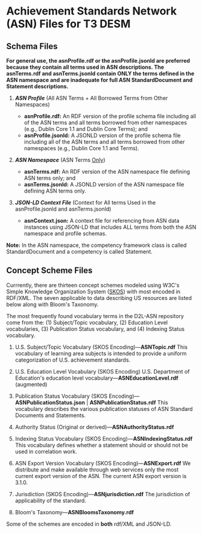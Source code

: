 # Achievement Standards Network (ASN) Files for T3 DESM

## Schema Files

**For general use, the asnProfile.rdf or the asnProfile.jsonld are preferred because they contain all terms used in ASN descriptions. The asnTerms.rdf and asnTerms.jsonld contain ONLY the terms defined in the ASN namespace and are inadequate for full ASN StandardDocument and Statement descriptions.**

1. ***ASN Profile*** (All ASN Terms + All Borrowed Terms from Other Namespaces)
   - **asnProfile.rdf:** An RDF version of the profile schema file including all of the ASN terms and all terms borrowed from other namespaces (e.g., Dublin Core 1.1 and Dublin Core Terms); and
   - **asnProfile.jsonld:** A JSONLD version of the profile schema file including all of the ASN terms and all terms borrowed from other namespaces (e.g., Dublin Core 1.1 and Terms).
   
1. ***ASN Namespace*** (ASN Terms <u>Only</u>)
   - **asnTerms.rdf:** An RDF version of the ASN namespace file defining ASN terms only; and
   - **asnTerms.jsonld:** A JSONLD version of the ASN namespace file defining ASN terms only. 

1. ***JSON-LD Context File*** (Context for All terms Used in the asnProfile.jsonld and asnTerms.jsonld)
   - **asnContext.json:** A context file for referencing from ASN data instances using JSON-LD that includes ALL terms from both the ASN namespace and profile schemas.

**Note:** In the ASN namespace, the competency framework class is called StandardDocument and a competency is called Statement.

## Concept Scheme Files

Currrently, there are thirteen concept schemes modeled using W3C's Simple Knowledge Organization System ([SKOS](http://www.w3.org/2004/02/skos/core#)) with most encoded in RDF/XML. The seven applicable to data describing US resources are listed below along with Bloom's Taxonomy.

The most frequently found vocabulary terms in the D2L-ASN repository come from the: (1) Subject/Topic vocabulary, (2) Education Level vocabularies, (3) Publication Status vocabulary, and (4) Indexing Status vocabulary.

1. U.S. Subject/Topic Vocabulary (SKOS Encoding)—**ASNTopic.rdf**
This vocabulary of learning area subjects is intended to provide a uniform categorization of U.S. achievement standards.

1. U.S. Education Level Vocabulary (SKOS Encoding) U.S. Department of Education's education level vocabulary—**ASNEducationLevel.rdf** (augmented)

1. Publication Status Vocabulary (SKOS Encoding)—**ASNPublicationStatus.json** | **ASNPublicationStatus.rdf**
This vocabulary describes the various publication statuses of ASN Standard Documents and Statements.

1. Authority Status (Original or derived)—**ASNAuthorityStatus.rdf**

1. Indexing Status Vocabulary (SKOS Encoding)—**ASNIndexingStatus.rdf**
This vocabulary defines whether a statement should or should not be used in correlation work.

1. ASN Export Version Vocabulary (SKOS Encoding)—**ASNExport.rdf**
We distribute and make available through web services only the most current export version of the ASN. The current ASN export version is 3.1.0.

1. Jurisdiction (SKOS Encoding)—**ASNjurisdiction.rdf**
The jurisdiction of applicability of the standard.

1. Bloom's Taxonomy—**ASNBloomsTaxonomy.rdf**

Some of the schemes are encoded in **both** rdf/XML and JSON-LD. 

